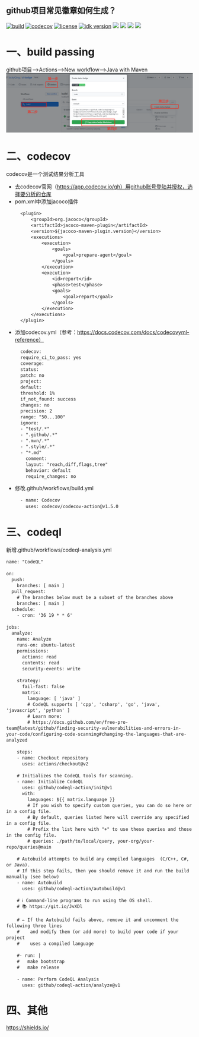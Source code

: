 github项目常见徽章如何生成？
---
[![build](https://github.com/luckyQing/ci-badge/actions/workflows/build.yml/badge.svg?branch=main)](https://github.com/luckyQing/ci-badge/actions/workflows/build.yml)
[![codecov](https://codecov.io/gh/luckyQing/ci-badge/branch/main/graph/badge.svg)](https://codecov.io/gh/luckyQing/ci-badge)
[![license](https://img.shields.io/badge/license-Apache%202-green)](https://www.apache.org/licenses/LICENSE-2.0.html)
[![jdk version](https://img.shields.io/badge/jdk-1.8+-blue.svg)](https://docs.oracle.com/javase/8/docs/api/)
![](https://img.shields.io/badge/spring--boot-2.5.4.RELEASE-blue.svg)
![](https://img.shields.io/badge/spring--cloud-2020.0.3-blue.svg)
![](https://img.shields.io/github/stars/luckyQing/ci-badge?label=Star&color=brightgreen)
![](https://img.shields.io/github/forks/luckyQing/ci-badge?label=Fork&color=brightgreen)
# 一、build passing
github项目——>Actions——>New workflow——>Java with Maven
![](images/build.png)
# 二、codecov
codecov是一个测试结果分析工具
- 去codecov官网（https://app.codecov.io/gh）用github账号登陆并授权，选择要分析的仓库
- pom.xml中添加jacoco插件
  ```
    <plugin>
        <groupId>org.jacoco</groupId>
        <artifactId>jacoco-maven-plugin</artifactId>
        <version>${jacoco-maven-plugin.version}</version>
        <executions>
            <execution>
                <goals>
                    <goal>prepare-agent</goal>
                </goals>
            </execution>
            <execution>
                <id>report</id>
                <phase>test</phase>
                <goals>
                    <goal>report</goal>
                </goals>
            </execution>
        </executions>
    </plugin>
  ```
- 添加codecov.yml（参考：https://docs.codecov.com/docs/codecovyml-reference）
  ```
    codecov:
    require_ci_to_pass: yes
    coverage:
    status:
    patch: no
    project:
    default:
    threshold: 1%
    if_not_found: success
    changes: no
    precision: 2
    range: "50...100"
    ignore:
    - "test/.*"
    - ".github/.*"
    - ".mvn/.*"
    - ".style/.*"
    - "*.md"
      comment:
      layout: "reach,diff,flags,tree"
      behavior: default
      require_changes: no
  ```
- 修改.github/workflows/build.yml
  ```dtd
    - name: Codecov
      uses: codecov/codecov-action@v1.5.0
  ```
  
# 三、codeql
新增.github/workflows/codeql-analysis.yml
```
name: "CodeQL"

on:
  push:
    branches: [ main ]
  pull_request:
    # The branches below must be a subset of the branches above
    branches: [ main ]
  schedule:
    - cron: '36 19 * * 6'

jobs:
  analyze:
    name: Analyze
    runs-on: ubuntu-latest
    permissions:
      actions: read
      contents: read
      security-events: write

    strategy:
      fail-fast: false
      matrix:
        language: [ 'java' ]
        # CodeQL supports [ 'cpp', 'csharp', 'go', 'java', 'javascript', 'python' ]
        # Learn more:
        # https://docs.github.com/en/free-pro-team@latest/github/finding-security-vulnerabilities-and-errors-in-your-code/configuring-code-scanning#changing-the-languages-that-are-analyzed

    steps:
    - name: Checkout repository
      uses: actions/checkout@v2

    # Initializes the CodeQL tools for scanning.
    - name: Initialize CodeQL
      uses: github/codeql-action/init@v1
      with:
        languages: ${{ matrix.language }}
        # If you wish to specify custom queries, you can do so here or in a config file.
        # By default, queries listed here will override any specified in a config file.
        # Prefix the list here with "+" to use these queries and those in the config file.
        # queries: ./path/to/local/query, your-org/your-repo/queries@main

    # Autobuild attempts to build any compiled languages  (C/C++, C#, or Java).
    # If this step fails, then you should remove it and run the build manually (see below)
    - name: Autobuild
      uses: github/codeql-action/autobuild@v1

    # ℹ️ Command-line programs to run using the OS shell.
    # 📚 https://git.io/JvXDl

    # ✏️ If the Autobuild fails above, remove it and uncomment the following three lines
    #    and modify them (or add more) to build your code if your project
    #    uses a compiled language

    #- run: |
    #   make bootstrap
    #   make release

    - name: Perform CodeQL Analysis
      uses: github/codeql-action/analyze@v1
```
# 四、其他
https://shields.io/

